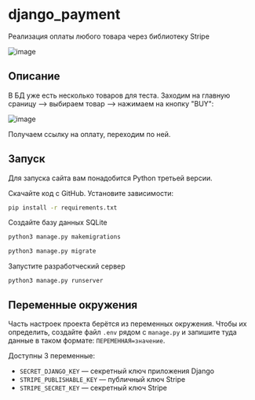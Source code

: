 # django_payment

Реализация оплаты любого товара через библиотеку Stripe

![image](https://user-images.githubusercontent.com/58893102/203936956-aaff6b0e-668c-47dd-b76d-f5ecc030738d.png)

## Описание

В БД уже есть несколько товаров для теста.
Заходим на главную сраницу --> выбираем товар --> нажимаем на кнопку "BUY":

![image](https://user-images.githubusercontent.com/58893102/203937437-9e9500f8-1a31-455d-8e93-c0c6ad415f72.png)

Получаем ссылку на оплату, переходим по ней.

## Запуск

Для запуска сайта вам понадобится Python третьей версии.

Скачайте код с GitHub. Установите зависимости:

```sh
pip install -r requirements.txt
```

Создайте базу данных SQLite

```sh
python3 manage.py makemigrations
```
```sh
python3 manage.py migrate
```
Запустите разработческий сервер

```
python3 manage.py runserver
```

## Переменные окружения

Часть настроек проекта берётся из переменных окружения. Чтобы их определить, создайте файл `.env` рядом с `manage.py` и запишите туда данные в таком формате: `ПЕРЕМЕННАЯ=значение`.

Доступны 3 переменные:
- `SECRET_DJANGO_KEY` — секретный ключ приложения Django
- `STRIPE_PUBLISHABLE_KEY` — публичный ключ Stripe
- `STRIPE_SECRET_KEY` — секретный ключ Stripe
